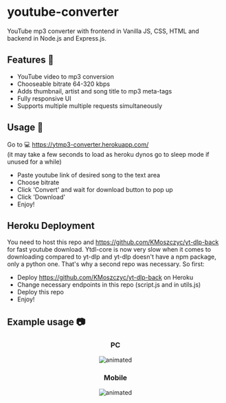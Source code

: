 # youtube-converter
YouTube mp3 converter with frontend in Vanilla JS, CSS, HTML and backend in Node.js and Express.js.

## Features 🎉
- YouTube video to mp3 conversion
- Chooseable bitrate 64-320 kbps
- Adds thumbnail, artist and song title to mp3 meta-tags 
- Fully responsive UI
- Supports multiple multiple requests simultaneously

## Usage 📄
Go to
💻 https://ytmp3-converter.herokuapp.com/  
(it may take a few seconds to load as heroku dynos go to sleep mode if unused for a while)

- Paste youtube link of desired song to the text area  
- Choose bitrate
- Click 'Convert' and wait for download button to pop up  
- Click 'Download'  
- Enjoy!  

## Heroku Deployment
You need to host this repo and https://github.com/KMoszczyc/yt-dlp-back for fast youtube download. Ytdl-core is now very slow when it comes to downloading compared to yt-dlp and
yt-dlp doesn't have a npm package, only a python one. That's why a second repo was necessary.
So first:
- Deploy https://github.com/KMoszczyc/yt-dlp-back on Heroku
- Change necessary endpoints in this repo (script.js and in utils.js)
- Deploy this repo
- Enjoy!

## Example usage 📷

<div align="center">
  <h3>PC</h3>
  <img src="https://user-images.githubusercontent.com/61971053/130526310-fda2fea3-57d1-4a26-87c8-8699ee659606.gif" alt="animated" />
</div>

<div align="center">
  <h3>Mobile</h3>
  <img src="https://user-images.githubusercontent.com/61971053/130527180-3d81e063-ca35-43be-9a65-92094500c9a4.gif" alt="animated" />
</div


